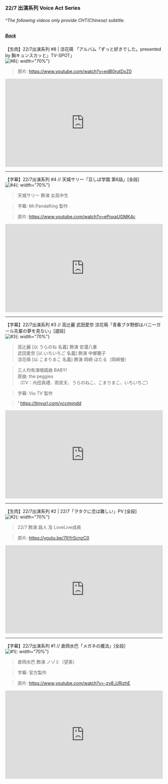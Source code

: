 ### 22/7 出演系列 Voice Act Series
###### ^The following videos only provide CHT(Chinese) subtitle.
##### [Back](HostsCreation.md)

【生肉】22/7出演系列 #8  | 涼花萌 「アルバム「ずっと好きでした。presented by 胸キュンスカッと」TV-SPOT」    
![#8](../Img/227VoiceActSeries/出演系列%238%20涼花萌%20Sony%20Music%20CM.JPG){: width="70%"}  

>原片: https://www.youtube.com/watch?v=edB0rutDxZ0

<div style="left: 0; width: 100%; height: 0; position: relative; padding-bottom: 56.0417%;"><iframe src="https://www.dailymotion.com/embed/video/x7u6hth?queue-enable=false" style="border: 0; top: 0; left: 0; width: 100%; height: 100%; position: absolute;" allowfullscreen scrolling="no" allow="encrypted-media"></iframe></div>  

---






【字幕】22/7出演系列 #4 // 天城サリー「豆しば学園 第6話」[全段]  
![#4](../Img/227VoiceActSeries/出演系列%234%20天城サリー%20豆しば第6話.jpeg){: width="70%"}  
>天城サリー 飾演 女高中生  

>字幕: Mr.PandaKing 製作  

>原片: https://www.youtube.com/watch?v=ePoxaUGMK4c

<div style="left: 0; width: 100%; height: 0; position: relative; padding-bottom: 56.0417%;"><iframe src="https://www.dailymotion.com/embed/video/x7u3sev?queue-enable=false" style="border: 0; top: 0; left: 0; width: 100%; height: 100%; position: absolute;" allowfullscreen scrolling="no" allow="encrypted-media"></iframe></div>  

---

【字幕】22/7出演系列 #3 // 高辻麗 武田愛奈 涼花萌「青春ブタ野郎はバニーガール先輩の夢を見ない」[選段]  
![#3](../Img/227VoiceActSeries/出演系列%233%20萌麗愛奈%20青春豬頭少年.jpeg){: width="70%"}  
>高辻麗 [以 うらのね 名義] 飾演 安濃八重  
武田愛奈 [以 いちいちご 名義] 飾演 中鄉蘭子  
涼花萌 [以 こまりまこ 名義] 飾演 岡崎 ほたる（岡崎螢）  

>三人均有演唱插曲 BABY!  
原曲: the peggies  
（CV：內田真禮、雨宮天、うらのねこ、こまりまこ、いちいちご）  

>字幕: Viu TV 製作 

>¹ https://tinyurl.com/yccmyndd

<div style="left: 0; width: 100%; height: 0; position: relative; padding-bottom: 56.0417%;"><iframe src="https://www.dailymotion.com/embed/video/k23MuSTvTE6GJow3MxN?queue-enable=false" style="border: 0; top: 0; left: 0; width: 100%; height: 100%; position: absolute;" allowfullscreen scrolling="no" allow="encrypted-media"></iframe></div>  

---

【生肉】22/7出演系列 #2 | 22/7「ヲタクに恋は難しい」PV [全段]  
![#2](../Img/227VoiceActSeries/出演系列%232%20阿宅的戀愛真難.jpeg){: width="70%"}  
>22/7 飾演 路人 及 LoveLive成員

>原片: https://youtu.be/7ItYrScnzC0

<div style="left: 0; width: 100%; height: 0; position: relative; padding-bottom: 56.0417%;"><iframe src="https://www.dailymotion.com/embed/video/x7u3rtd?queue-enable=false" style="border: 0; top: 0; left: 0; width: 100%; height: 100%; position: absolute;" allowfullscreen scrolling="no" allow="encrypted-media"></iframe></div>  

---

【字幕】22/7出演系列 #1 // 倉岡水巴「メガネの魔法」[全段]  
![#1](../Img/227VoiceActSeries/出演系列%231%20倉岡水巴%20眼鏡的魔法.jpeg){: width="70%"}  
>倉岡水巴 飾演 ノゾミ（望美）

>字幕: 官方製作

>原片: https://www.youtube.com/watch?v=-zy8_URizhE

<div style="left: 0; width: 100%; height: 0; position: relative; padding-bottom: 56.0417%;"><iframe src="https://www.dailymotion.com/embed/video/x7u3rgo?queue-enable=false" style="border: 0; top: 0; left: 0; width: 100%; height: 100%; position: absolute;" allowfullscreen scrolling="no" allow="encrypted-media"></iframe></div>  
